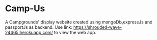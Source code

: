 # Camp-Us

A Campgrounds' display website created using mongoDb,expressJs and passportJs as backend.
Use link: https://shrouded-wave-24465.herokuapp.com/ to view the web app.
